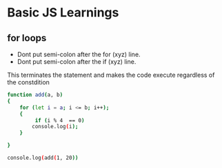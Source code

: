 # Basic JS Learnings

## for loops

- Dont put semi-colon after the for (xyz) line.
- Dont put semi-colon after the if (xyz) line.

This terminates the statement and makes the code execute regardless of the constdition

```bash
function add(a, b)
{
    for (let i = a; i <= b; i++);
    {
         if (i % 4  == 0)
        console.log(i);
    }

}

console.log(add(1, 20))
```
